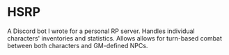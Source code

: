 # HSRP
A Discord bot I wrote for a personal RP server. Handles individual characters' inventories and statistics. Allows allows for turn-based combat between both characters and GM-defined NPCs.
